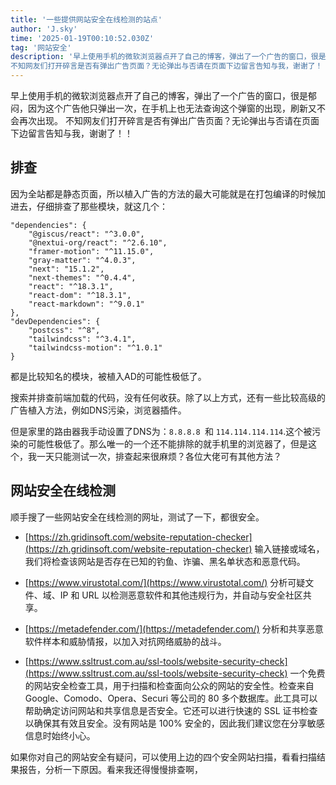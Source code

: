 ```yaml
---
title: '一些提供网站安全在线检测的站点'
author: 'J.sky'
time: '2025-01-19T00:10:52.030Z'
tag: '网站安全'
description: '早上使用手机的微软浏览器点开了自己的博客，弹出了一个广告的窗口，很是郁闷，因为这个广告他只弹出一次，在手机上也无法查询这个弹窗的出现，刷新又不会再次出现。
不知网友们打开碎言是否有弹出广告页面？无论弹出与否请在页面下边留言告知与我，谢谢了！！'
---
```


早上使用手机的微软浏览器点开了自己的博客，弹出了一个广告的窗口，很是郁闷，因为这个广告他只弹出一次，在手机上也无法查询这个弹窗的出现，刷新又不会再次出现。
不知网友们打开碎言是否有弹出广告页面？无论弹出与否请在页面下边留言告知与我，谢谢了！！


## 排查

因为全站都是静态页面，所以植入广告的方法的最大可能就是在打包编译的时候加进去，仔细排查了那些模块，就这几个：

    "dependencies": {
        "@giscus/react": "^3.0.0",
        "@nextui-org/react": "^2.6.10",
        "framer-motion": "^11.15.0",
        "gray-matter": "^4.0.3",
        "next": "15.1.2",
        "next-themes": "^0.4.4",
        "react": "^18.3.1",
        "react-dom": "^18.3.1",
        "react-markdown": "^9.0.1"
    },
    "devDependencies": {
        "postcss": "^8",
        "tailwindcss": "^3.4.1",
        "tailwindcss-motion": "^1.0.1"
    }


都是比较知名的模块，被植入AD的可能性极低了。

搜索并排查前端加载的代码，没有任何收获。除了以上方式，还有一些比较高级的广告植入方法，例如DNS污染，浏览器插件。

但是家里的路由器我手动设置了DNS为：`8.8.8.8 `和 `114.114.114.114`.这个被污染的可能性极低了。那么唯一的一个还不能排除的就手机里的浏览器了，但是这个，我一天只能测试一次，排查起来很麻烦？各位大佬可有其他方法？

## 网站安全在线检测

顺手搜了一些网站安全在线检测的网址，测试了一下，都很安全。

- [https://zh.gridinsoft.com/website-reputation-checker](https://zh.gridinsoft.com/website-reputation-checker) 输入链接或域名，我们将检查该网站是否存在已知的钓鱼、诈骗、黑名单状态和恶意代码。

- [https://www.virustotal.com/](https://www.virustotal.com/) 分析可疑文件、域、IP 和 URL 以检测恶意软件和其他违规行为，并自动与安全社区共享。

- [https://metadefender.com/](https://metadefender.com/) 分析和共享恶意软件样本和威胁情报，以加入对抗网络威胁的战斗。

- [https://www.ssltrust.com.au/ssl-tools/website-security-check](https://www.ssltrust.com.au/ssl-tools/website-security-check) 一个免费的网站安全检查工具，用于扫描和检查面向公众的网站的安全性。检查来自 Google、Comodo、Opera、Securi 等公司的 80 多个数据库。此工具可以帮助确定访问网站和共享信息是否安全。它还可以进行快速的 SSL 证书检查以确保其有效且安全。没有网站是 100% 安全的，因此我们建议您在分享敏感信息时始终小心。

如果你对自己的网站安全有疑问，可以使用上边的四个安全网站扫描，看看扫描结果报告，分析一下原因。看来我还得慢慢排查啊，